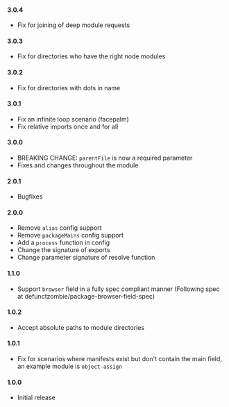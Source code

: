 #### 3.0.4

- Fix for joining of deep module requests

#### 3.0.3

- Fix for directories who have the right node modules

#### 3.0.2

- Fix for directories with dots in name

#### 3.0.1

- Fix an infinite loop scenario (facepalm)
- Fix relative imports once and for all

#### 3.0.0

- BREAKING CHANGE: `parentFile` is now a required parameter
- Fixes and changes throughout the module

#### 2.0.1

- Bugfixes

#### 2.0.0

- Remove `alias` config support
- Remove `packageMains` config support
- Add a `process` function in config
- Change the signature of exports
- Change parameter signature of resolve function

#### 1.1.0

- Support `browser` field in a fully spec compliant manner (Following spec at defunctzombie/package-browser-field-spec)

#### 1.0.2

- Accept absolute paths to module directories

#### 1.0.1

- Fix for scenarios where manifests exist but don't contain the main field, an example module is `object-assign`

#### 1.0.0

- Initial release
